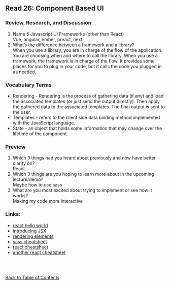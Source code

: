 ## Read 26: Component Based UI

### Review, Research, and Discussion

1. Name 5 Javascript UI Frameworks (other than React)  
   Vue, angular, ember, preact, next
1. What’s the difference between a framework and a library?  
   When you use a library, you are in charge of the flow of the application. You are choosing when and where to call the library. When you use a framework, the framework is in charge of the flow. It provides some places for you to plug in your code, but it calls the code you plugged in as needed.

### Vocabulary Terms

- Rendering - Rendering is the process of gathering data (if any) and load the associated templates (or just send the output directly). Then apply the gathered data to the associated templates. The final output is sent to the user.
- Templates - refers to the client side data binding method implemented with the JavaScript language.
- State - an object that holds some information that may change over the lifetime of the component.

### Preview

1. Which 3 things had you heard about previously and now have better clarity on?  
   React
1. Which 3 things are you hoping to learn more about in the upcoming lecture/demo?  
   Maybe how to use sass
1. What are you most excited about trying to implement or see how it works?  
   Making my code more interactive

### Links:

- [react hello world](https://facebook.github.io/react/docs/hello-world.html)
- [introducing JSX](https://facebook.github.io/react/docs/introducing-jsx.html)
- [rendering elements](https://facebook.github.io/react/docs/rendering-elements.html)
- [sass cheatsheet](https://devhints.io/sass)
- [react cheatsheet](https://devhints.io/react)
- [another react cheatsheet](https://reactcheatsheet.com/)

<br>
<br>

[Back to Table of Contents](../README.md)
